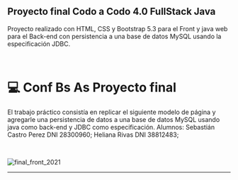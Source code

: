 ## Proyecto final Codo a Codo 4.0 FullStack Java

Proyecto realizado con HTML, CSS y Bootstrap 5.3 para el Front y java web para el Back-end con persistencia a una base de datos MySQL
usando la especificación JDBC.

<br>

# 💻 Conf Bs As Proyecto final

El trabajo práctico consistía en replicar el siguiente modelo de página y agregarle una persistencia de datos a una base de datos MySQL
usando java como back-end y JDBC como especificación.
Alumnos:
Sebastián Castro Perez DNI 28300960;
Heliana Rivas DNI 38812483;

<br>

![final_front_2021](https://user-images.githubusercontent.com/116129705/232880443-c69f2b41-4e6b-4f1c-be48-8afcf1ecd015.jpg)

<hr>



